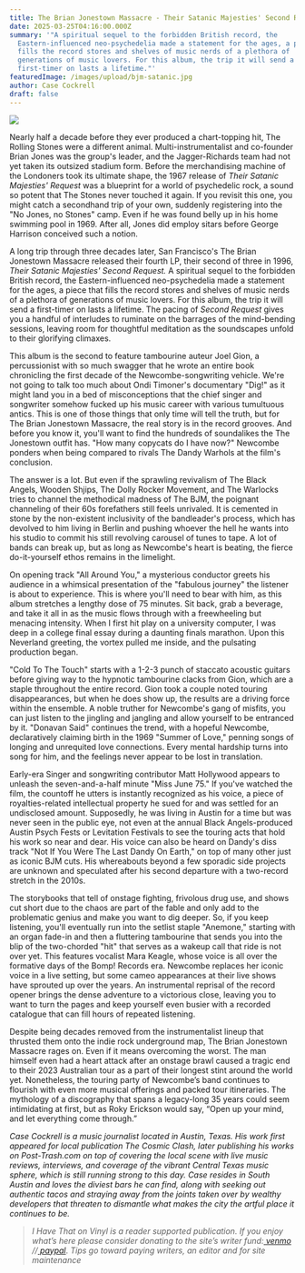 ```yaml
---
title: The Brian Jonestown Massacre - Their Satanic Majesties' Second Request
date: 2025-03-25T04:16:00.000Z
summary: '"A spiritual sequel to the forbidden British record, the
  Eastern-influenced neo-psychedelia made a statement for the ages, a piece that
  fills the record stores and shelves of music nerds of a plethora of
  generations of music lovers. For this album, the trip it will send a
  first-timer on lasts a lifetime."'
featuredImage: /images/upload/bjm-satanic.jpg
author: Case Cockrell
draft: false
---
```

![](/images/upload/bjm-satanic.jpg)

Nearly half a decade before they ever produced a chart-topping hit, The Rolling Stones were a different animal. Multi-instrumentalist and co-founder Brian Jones was the group's leader, and the Jagger-Richards team had not yet taken its outsized stadium form. Before the merchandising machine of the Londoners took its ultimate shape, the 1967 release of *Their Satanic Majesties' Request* was a blueprint for a world of psychedelic rock, a sound so potent that The Stones never touched it again. If you revisit this one, you might catch a secondhand trip of your own, suddenly registering into the "No Jones, no Stones" camp. Even if he was found belly up in his home swimming pool in 1969. After all, Jones did employ sitars before George Harrison conceived such a notion.

A long trip through three decades later, San Francisco's The Brian Jonestown Massacre released their fourth LP, their second of three in 1996, *Their Satanic Majesties' Second Request.* A spiritual sequel to the forbidden British record, the Eastern-influenced neo-psychedelia made a statement for the ages, a piece that fills the record stores and shelves of music nerds of a plethora of generations of music lovers. For this album, the trip it will send a first-timer on lasts a lifetime. The pacing of *Second Request* gives you a handful of interludes to ruminate on the barrages of the mind-bending sessions, leaving room for thoughtful meditation as the soundscapes unfold to their glorifying climaxes. 

This album is the second to feature tambourine auteur Joel Gion, a percussionist with so much swagger that he wrote an entire book chronicling the first decade of the Newcombe-songwriting vehicle. We're not going to talk too much about Ondi Timoner's documentary "Dig!" as it might land you in a bed of misconceptions that the chief singer and songwriter somehow fucked up his music career with various tumultuous antics. This is one of those things that only time will tell the truth, but for The Brian Jonestown Massacre, the real story is in the record grooves. And before you know it, you'll want to find the hundreds of soundalikes the The Jonestown outfit has. "How many copycats do I have now?" Newcombe ponders when being compared to rivals The Dandy Warhols at the film's conclusion. 

The answer is a lot. But even if the sprawling revivalism of The Black Angels, Wooden Shjips, The Dolly Rocker Movement, and The Warlocks tries to channel the methodical madness of The BJM, the poignant channeling of their 60s forefathers still feels unrivaled. It is cemented in stone by the non-existent inclusivity of the bandleader's process, which has devolved to him living in Berlin and pushing whoever the hell he wants into his studio to commit his still revolving carousel of tunes to tape. A lot of bands can break up, but as long as Newcombe's heart is beating, the fierce do-it-yourself ethos remains in the limelight. 

On opening track "All Around You," a mysterious conductor greets his audience in a whimsical presentation of the "fabulous journey" the listener is about to experience. This is where you'll need to bear with him, as this album stretches a lengthy dose of 75 minutes. Sit back, grab a beverage, and take it all in as the music flows through with a freewheeling but menacing intensity. When I first hit play on a university computer, I was deep in a college final essay during a daunting finals marathon. Upon this Neverland greeting, the vortex pulled me inside, and the pulsating production began. 

"Cold To The Touch" starts with a 1-2-3 punch of staccato acoustic guitars before giving way to the hypnotic tambourine clacks from Gion, which are a staple throughout the entire record. Gion took a couple noted touring disappearances, but when he does show up, the results are a driving force within the ensemble. A noble truther for Newcombe's gang of misfits, you can just listen to the jingling and jangling and allow yourself to be entranced by it. "Donavan Said" continues the trend, with a hopeful Newcombe, declaratively claiming birth in the 1969 "Summer of Love," penning songs of longing and unrequited love connections. Every mental hardship turns into song for him, and the feelings never appear to be lost in translation. 

Early-era Singer and songwriting contributor Matt Hollywood appears to unleash the seven-and-a-half minute "Miss June 75." If you've watched the film, the countoff he utters is instantly recognized as his voice, a piece of royalties-related intellectual property he sued for and was settled for an undisclosed amount. Supposedly, he was living in Austin for a time but was never seen in the public eye, not even at the annual Black Angels-produced Austin Psych Fests or Levitation Festivals to see the touring acts that hold his work so near and dear. His voice can also be heard on Dandy's diss track "Not If You Were The Last Dandy On Earth," on top of many other just as iconic BJM cuts. His whereabouts beyond a few sporadic side projects are unknown and speculated after his second departure with a two-record stretch in the 2010s.

The storybooks that tell of onstage fighting, frivolous drug use, and shows cut short due to the chaos are part of the fable and only add to the problematic genius and make you want to dig deeper. So, if you keep listening, you'll eventually run into the setlist staple "Anemone," starting with an organ fade-in and then a fluttering tambourine that sends you into the blip of the two-chorded "hit" that serves as a wakeup call that ride is not over yet. This features vocalist Mara Keagle, whose voice is all over the formative days of the Bomp! Records era. Newcombe replaces her iconic voice in a live setting, but some cameo appearances at their live shows have sprouted up over the years. An instrumental reprisal of the record opener brings the dense adventure to a victorious close, leaving you to want to turn the pages and keep yourself even busier with a recorded catalogue that can fill hours of repeated listening. 

Despite being decades removed from the instrumentalist lineup that thrusted them onto the indie rock underground map, The Brian Jonestown Massacre rages on. Even if it means overcoming the worst. The man himself even had a heart attack after an onstage brawl caused a tragic end to their 2023 Australian tour as a part of their longest stint around the world yet. Nonetheless, the touring party of Newcombe’s band continues to flourish with even more musical offerings and packed tour itineraries. The mythology of a discography that spans a legacy-long 35 years could seem intimidating at first, but as Roky Erickson would say, “Open up your mind, and let everything come through.” 

*Case Cockrell is a music journalist located in Austin, Texas. His work first appeared for local publication The Cosmic Clash, later publishing his works on Post-Trash.com on top of covering the local scene with live music reviews, interviews, and coverage of the vibrant Central Texas music sphere, which is still running strong to this day. Case resides in South Austin and loves the diviest bars he can find, along with seeking out authentic tacos and straying away from the joints taken over by wealthy developers that threaten to dismantle what makes the city the artful place it continues to be.* 

> *I Have That on Vinyl is a reader supported publication. If you enjoy what’s here please consider donating to the site’s writer fund:[ venmo](https://account.venmo.com/u/Michele-Catalano2659) //[ paypal](https://www.paypal.com/paypalme/goingitaloneny?country.x=US&locale.x=en_US)*. *Tips go toward paying writers, an editor and for site maintenance*
